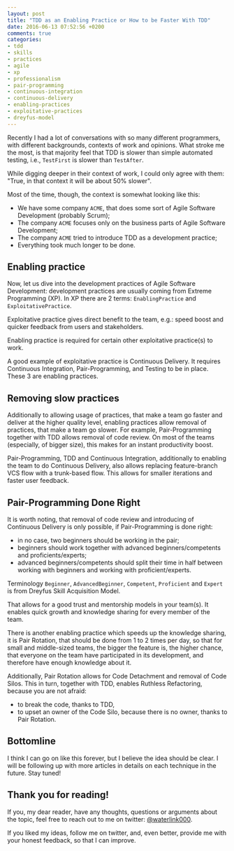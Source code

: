 ```yaml
---
layout: post
title: "TDD as an Enabling Practice or How to be Faster With TDD"
date: 2016-06-13 07:52:56 +0200
comments: true
categories:
- tdd
- skills
- practices
- agile
- xp
- professionalism
- pair-programming
- continuous-integration
- continuous-delivery
- enabling-practices
- exploitative-practices
- dreyfus-model
---
```


Recently I had a lot of conversations with so many different programmers, with different backgrounds, contexts of work and opinions. What stroke me the most, is that majority feel that TDD is slower than simple automated testing, i.e., `TestFirst` is slower than `TestAfter`.

While digging deeper in their context of work, I could only agree with them: "True, in that context it will be about 50% slower".

Most of the time, though, the context is somewhat looking like this:

- We have some company `ACME`, that does some sort of Agile Software Development (probably Scrum);
- The company `ACME` focuses only on the business parts of Agile Software Development;
- The company `ACME` tried to introduce TDD as a development practice;
- Everything took much longer to be done.

## Enabling practice

Now, let us dive into the development practices of Agile Software Development: development practices are usually coming from Extreme Programming (XP). In XP there are 2 terms: `EnablingPractice` and `ExploitativePractice`.

Exploitative practice gives direct benefit to the team, e.g.: speed boost and quicker feedback from users and stakeholders.

Enabling practice is required for certain other exploitative practice(s) to work.

A good example of exploitative practice is Continuous Delivery. It requires Continuous Integration, Pair-Programming, and Testing to be in place. These 3 are enabling practices.

## Removing slow practices

Additionally to allowing usage of practices, that make a team go faster and deliver at the higher quality level, enabling practices allow removal of practices, that make a team go slower. For example, Pair-Programming together with TDD allows removal of code review. On most of the teams (especially, of bigger size), this makes for an instant productivity boost.

Pair-Programming, TDD and Continuous Integration, additionally to enabling the team to do Continuous Delivery, also allows replacing feature-branch VCS flow with a trunk-based flow. This allows for smaller iterations and faster user feedback.

## Pair-Programming Done Right

It is worth noting, that removal of code review and introducing of Continuous Delivery is only possible, if Pair-Programming is done right:

- in no case, two beginners should be working in the pair;
- beginners should work together with advanced beginners/competents and proficients/experts;
- advanced beginners/competents should split their time in half between working with beginners and working with proficient/experts.

Terminology `Beginner`, `AdvancedBeginner`, `Competent`, `Proficient` and `Expert` is from Dreyfus Skill Acquisition Model.

That allows for a good trust and mentorship models in your team(s). It enables quick growth and knowledge sharing for every member of the team.

There is another enabling practice which speeds up the knowledge sharing, it is Pair Rotation, that should be done from 1 to 2 times per day, so that for small and middle-sized teams, the bigger the feature is, the higher chance, that everyone on the team have participated in its development, and therefore have enough knowledge about it.

Additionally, Pair Rotation allows for Code Detachment and removal of Code Silos. This in turn, together with TDD, enables Ruthless Refactoring, because you are not afraid:

- to break the code, thanks to TDD,
- to upset an owner of the Code Silo, because there is no owner, thanks to Pair Rotation.

## Bottomline

I think I can go on like this forever, but I believe the idea should be clear. I will be following up with more articles in details on each technique in the future. Stay tuned!

## Thank you for reading!

If you, my dear reader, have any thoughts, questions or arguments about the topic, feel free to reach out to me on twitter: [@waterlink000](https://twitter.com/waterlink000).

If you liked my ideas, follow me on twitter, and, even better, provide me with your honest feedback, so that I can improve.
